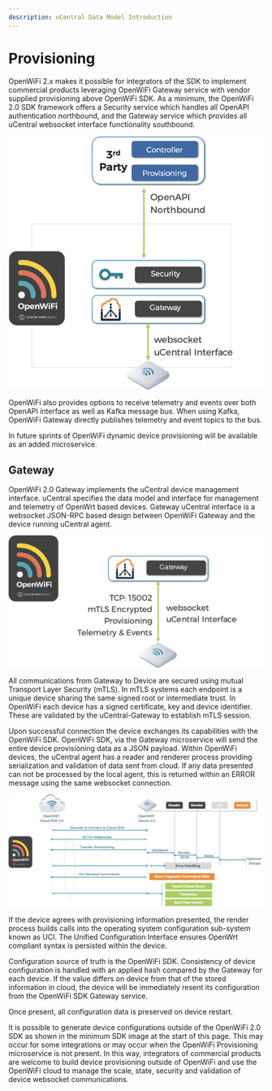 ```yaml
---
description: uCentral Data Model Introduction
---
```


# Provisioning

OpenWiFi 2.x makes it possible for integrators of the SDK to implement commercial products leveraging OpenWiFi Gateway service with vendor supplied provisioning above OpenWiFi SDK. As a minimum, the OpenWiFi 2.0 SDK framework offers a Security service which handles all OpenAPI authentication northbound, and the Gateway service which provides all uCentral websocket interface functionality southbound.

![Minimum 2.0 SDK - Assumes DB is either SQLite or PGSql](<../../.gitbook/assets/image (28).png>)

OpenWiFi also provides options to receive telemetry and events over both OpenAPI interface as well as Kafka message bus. When using Kafka, OpenWiFi Gateway directly publishes telemetry and event topics to the bus.

In future sprints of OpenWiFi dynamic device provisioning will be available as an added microservice.

## Gateway

OpenWiFi 2.0 Gateway implements the uCentral device management interface. uCentral specifies the data model and interface for management and telemetry of OpenWrt based devices. Gateway uCentral interface is a websocket JSON-RPC based design between OpenWiFi Gateway and the device running uCentral agent.

![Southbound Interface to Devices](<../../.gitbook/assets/image (29).png>)

All communications from Gateway to Device are secured using mutual Transport Layer Security (mTLS). In mTLS systems each endpoint is a unique device sharing the same signed root or intermediate trust. In OpenWiFi each device has a signed certificate, key and device identifier. These are validated by the uCentral-Gateway to establish mTLS session.

Upon successful connection the device exchanges its capabilities with the OpenWiFi SDK. OpenWIFi SDK, via the Gateway microservice will send the entire device provisioning data as a JSON payload. Within OpenWiFi devices, the uCentral agent has a reader and renderer process providing serialization and validation of data sent from cloud. If any data presented can not be processed by the local agent, this is returned within an ERROR message using the same websocket connection.

![High Level SDK Gateway to uCentral Agent](<../../.gitbook/assets/image (22) (1) (1).png>)

If the device agrees with provisioning information presented, the render process builds calls into the operating system configuration sub-system known as UCI. The Unified Configuration Interface ensures OpenWrt compliant syntax is persisted within the device.

Configuration source of truth is the OpenWiFi SDK. Consistency of device configuration is handled with an applied hash compared by the Gateway for each device. If the value differs on device from that of the stored information in cloud, the device will be immediately resent its configuration from the OpenWiFi SDK Gateway service.

Once present, all configuration data is preserved on device restart.

It is possible to generate device configurations outside of the OpenWiFi 2.0 SDK as shown in the minimum SDK image at the start of this page. This may occur for some integrations or may occur when the OpenWiFi Provisioning microservice is not present. In this way, integrators of commercial products are welcome to build device provisioning outside of OpenWiFi and use the OpenWiFi cloud to manage the scale, state, security and validation of device websocket communications.
